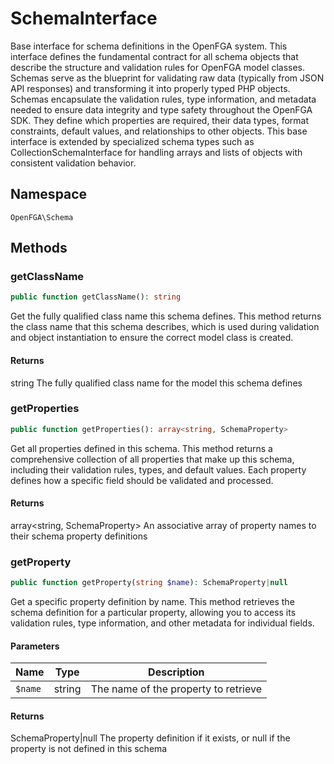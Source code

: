 # SchemaInterface

Base interface for schema definitions in the OpenFGA system. This interface defines the fundamental contract for all schema objects that describe the structure and validation rules for OpenFGA model classes. Schemas serve as the blueprint for validating raw data (typically from JSON API responses) and transforming it into properly typed PHP objects. Schemas encapsulate the validation rules, type information, and metadata needed to ensure data integrity and type safety throughout the OpenFGA SDK. They define which properties are required, their data types, format constraints, default values, and relationships to other objects. This base interface is extended by specialized schema types such as CollectionSchemaInterface for handling arrays and lists of objects with consistent validation behavior.

## Namespace
`OpenFGA\Schema`




## Methods
### getClassName


```php
public function getClassName(): string
```

Get the fully qualified class name this schema defines. This method returns the class name that this schema describes, which is used during validation and object instantiation to ensure the correct model class is created.


#### Returns
string
 The fully qualified class name for the model this schema defines

### getProperties


```php
public function getProperties(): array<string, SchemaProperty>
```

Get all properties defined in this schema. This method returns a comprehensive collection of all properties that make up this schema, including their validation rules, types, and default values. Each property defines how a specific field should be validated and processed.


#### Returns
array&lt;string, SchemaProperty&gt;
 An associative array of property names to their schema property definitions

### getProperty


```php
public function getProperty(string $name): SchemaProperty|null
```

Get a specific property definition by name. This method retrieves the schema definition for a particular property, allowing you to access its validation rules, type information, and other metadata for individual fields.

#### Parameters
| Name | Type | Description |
|------|------|-------------|
| `$name` | string | The name of the property to retrieve |

#### Returns
SchemaProperty&#124;null
 The property definition if it exists, or null if the property is not defined in this schema

